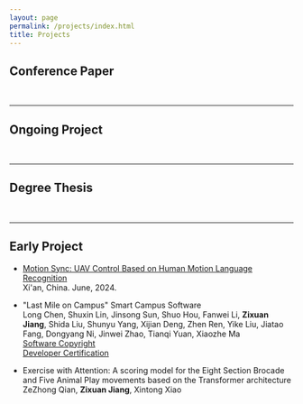```yaml
---
layout: page
permalink: /projects/index.html
title: Projects
---
```


## Conference Paper

  <br>

---

## Ongoing Project

<br>

---

## Degree Thesis

  <br>

---

## Early Project

- [Motion Sync: UAV Control Based on Human Motion Language Recognition](https://Andrew0425.github.io/file/UAV_control.pdf)<br>Xi'an, China. June, 2024.

- "Last Mile on Campus" Smart Campus Software<br>
Long Chen, Shuxin Lin, Jinsong Sun, Shuo Hou, Fanwei Li, **Zixuan Jiang**, Shida Liu, Shunyu Yang, Xijian Deng, Zhen Ren, Yike Liu, Jiatao Fang, Dongyang Ni, Jinwei Zhao, Tianqi Yuan, Xiaozhe Ma<br>
[Software Copyright](https://Andrew0425.github.io/file/SC1.pdf)<br>
[Developer Certification](https://Andrew0425.github.io/file/DC1.pdf)

- Exercise with Attention: A scoring model for the Eight Section Brocade and Five Animal Play movements based on the Transformer architecture<br>
ZeZhong Qian, **Zixuan Jiang**, Xintong Xiao


  <br>
